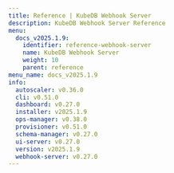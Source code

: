 ```yaml
---
title: Reference | KubeDB Webhook Server
description: KubeDB Webhook Server Reference
menu:
  docs_v2025.1.9:
    identifier: reference-webhook-server
    name: KubeDB Webhook Server
    weight: 10
    parent: reference
menu_name: docs_v2025.1.9
info:
  autoscaler: v0.36.0
  cli: v0.51.0
  dashboard: v0.27.0
  installer: v2025.1.9
  ops-manager: v0.38.0
  provisioner: v0.51.0
  schema-manager: v0.27.0
  ui-server: v0.27.0
  version: v2025.1.9
  webhook-server: v0.27.0
---
```


